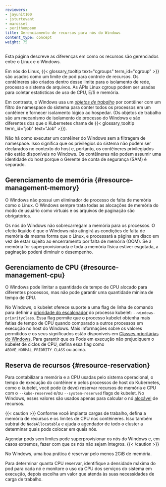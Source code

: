 ```yaml
---
reviewers:
- jayunit100
- jsturtevant
- marosset
- perithompson
title: Gerenciamento de recursos para nós do Windows
content_type: concept
weight: 75
---
```


<!-- overview -->

Esta página descreve as diferenças em como os recursos são gerenciados entre o Linux e o Windows.

<!-- body -->

Em nós do Linux, {{< glossary_tooltip text="cgroups" term_id="cgroup" >}} são usados como um limite de pod para controle de recursos. 
Os contêineres são criados dentro desse limite para o isolamento de rede, processo e sistema de arquivos. 
As APIs Linux cgroup podem ser usadas para coletar estatísticas de uso de CPU, E/S e memória.

Em contraste, o Windows usa um [_objetos de trabalho_](https://docs.microsoft.com/windows/win32/procthread/job-objects) por contêiner com um filtro de namespace do sistema
para conter todos os processos em um contêiner e fornecer isolamento lógico ao hospedar.
(Os objetos de trabalho são um mecanismo de isolamento de processo do Windows e são diferentes dos
que o Kubernetes chama de {{< glossary_tooltip term_id="job" text="Job" >}}).

Não há como executar um contêiner do Windows sem a filtragem de namespace. 
Isso significa que os privilégios do sistema não podem ser declarados no contexto do host e, 
portanto, os contêineres privilegiados não estão disponíveis no Windows.
Os contêineres não podem assumir uma identidade do host porque o Gerente de conta de segurança (SAM) é separado.

## Gerenciamento de memória {#resource-management-memory}

O Windows não possui um eliminador de processo de falta de memória como o Linux. 
O Windows sempre trata todas as alocações de memória do modo de usuário como 
virtuais e os arquivos de paginação são obrigatórios.

Os nós do Windows não sobrecarregam a memória para os processos. O efeito líquido 
é que o Windows não atingirá as condições de falta de memória 
da mesma forma que o Linux, e processará a página em disco em vez de estar 
sujeito ao encerramento por falta de memória (OOM). Se a memória for 
superprovisionada e toda a memória física estiver esgotada, a paginação poderá diminuir o desempenho.

## Gerenciamento de CPU {#resource-management-cpu}

O Windows pode limitar a quantidade de tempo de CPU alocado para diferentes processos, 
mas não pode garantir uma quantidade mínima de tempo de CPU.

No Windows, o kubelet oferece suporte a uma flag de linha de comando para definir a
[prioridade do escalonador](https://docs.microsoft.com/windows/win32/procthread/scheduling-priorities) do processo kubelet:
 `--windows-priorityclass`. Essa flag permite que o processo kubelet obtenha
mais fatias de tempo de CPU quando comparado a outros processos em execução no host do Windows.
Mais informações sobre os valores permitidos e os seus significados estão disponíveis em
[Classes prioritárias do Windows](https://docs.microsoft.com/en-us/windows/win32/procthread/scheduling-priorities#priority-class).
Para garantir que os Pods em execução não prejudiquem o kubelet de ciclos de CPU, defina essa flag como `ABOVE_NORMAL_PRIORITY_CLASS` ou acima.

## Reserva de recursos {#resource-reservation}

Para contabilizar a memória e a CPU usadas pelo sistema operacional, o tempo de execução do contêiner 
e pelos processos de host do Kubernetes, como o kubelet, você pode (e deve) 
reservar recursos de memória e CPU com o  `--kube-reserved` e/ou `--system-reserved` flags de kubelet.
No Windows, esses valores são usados apenas para calcular o nó
[alocável](/docs/tasks/administer-cluster/reserve-compute-resources/#node-allocatable) de recursos.

{{< caution >}}
Conforme você implanta cargas de trabalho, defina a memória de recursos e os limites de CPU nos contêineres.
Isso também subtrai de `NodeAllocatable` e ajuda o agendador de todo o cluster a determinar quais pods colocar em quais nós.

Agendar pods sem limites pode superprovisionar os nós do Windows e, em casos extremos, fazer com que os nós não sejam íntegros.
{{< /caution >}}

No Windows, uma boa prática é reservar pelo menos 2GiB de memória.

Para determinar quanta CPU reservar, identifique a densidade máxima do pod para cada 
nó e monitore o uso da CPU dos serviços do sistema em execução, depois escolha um valor que atenda às suas necessidades de carga de trabalho.